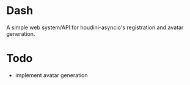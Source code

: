 # Dash

A simple web system/API for houdini-asyncio's registration and avatar generation.

# Todo

- implement avatar generation